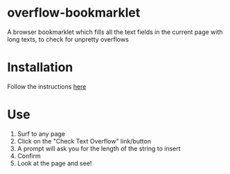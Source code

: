 # overflow-bookmarklet
A browser bookmarklet which fills all the text fields in the current page with long texts, to check for unpretty overflows

# Installation
Follow the instructions [here](https://www.dropbox.com/s/izvnrk7y74petuq/install%20text-overflow-bookmarklet.html?dl=0)

# Use
1. Surf to any page
2. Click on the "Check Text Overflow" link/button
3. A prompt will ask you for the length of the string to insert
4. Confirm
5. Look at the page and see!
